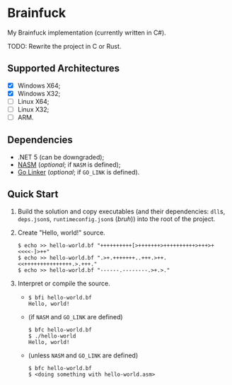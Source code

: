 # Brainfuck

My Brainfuck implementation (currently written in C#).

TODO: Rewrite the project in C or Rust.

## Supported Architectures

- [x] Windows X64;
- [x] Windows X32;
- [ ] Linux X64;
- [ ] Linux X32;
- [ ] ARM.

## Dependencies

- .NET 5 (can be downgraded);
- [NASM](https://www.nasm.us/) (_optional_; if `NASM` is defined);
- [Go Linker](http://www.godevtool.com/#linker) (_optional_; if `GO_LINK`
  is defined).

## Quick Start

1. Build the solution and copy executables (and their dependencies: `dll`s,
   `deps.json`s, `runtimeconfig.json`s (_bruh_)) into the root of the project.

2. Create "Hello, world!" source.

   ```console
   $ echo >> hello-world.bf "++++++++++[>+++++++>++++++++++>+++>+<<<<-]>++"
   $ echo >> hello-world.bf ".>+.+++++++..+++.>++.<<+++++++++++++++.>.+++."
   $ echo >> hello-world.bf "------.--------.>+.>."
   ```

3. Interpret or compile the source.

   -
     ```console
     $ bfi hello-world.bf
     Hello, world!
     ```
   
   - (if `NASM` and `GO_LINK` are defined)
     ```console
     $ bfc hello-world.bf
     $ ./hello-world
     Hello, world!
     ```

   - (unless `NASM` and `GO_LINK` are defined)
     ```console
     $ bfc hello-world.bf
     $ <doing something with hello-world.asm>
     ```
